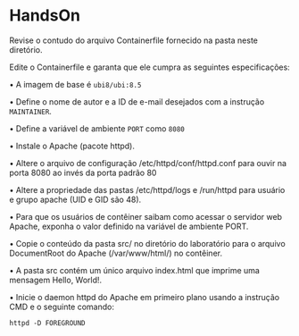 # HandsOn
Revise o contudo do arquivo Containerfile fornecido na pasta neste diretório.

Edite o Containerfile e garanta que ele cumpra as seguintes especificações:

• A imagem de base é ```ubi8/ubi:8.5```

• Define o nome de autor e a ID de e-mail desejados com a instrução ```MAINTAINER```.

• Define a variável de ambiente ```PORT``` como ```8080```

• Instale o Apache (pacote httpd).

• Altere o arquivo de configuração /etc/httpd/conf/httpd.conf para ouvir na porta 8080 ao invés da porta padrão 80

• Altere a propriedade das pastas /etc/httpd/logs e /run/httpd para usuário e grupo apache (UID e GID são 48).

• Para que os usuários de contêiner saibam como acessar o servidor web Apache, exponha o valor definido na variável de ambiente PORT.

• Copie o conteúdo da pasta src/ no diretório do laboratório para o arquivo DocumentRoot do Apache (/var/www/html/) no contêiner.

• A pasta src contém um único arquivo index.html que imprime uma mensagem Hello, World!.

• Inicie o daemon httpd do Apache em primeiro plano usando a instrução CMD e o seguinte comando:
```
httpd -D FOREGROUND
```
